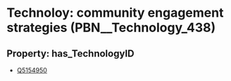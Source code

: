 # Technoloy: __community engagement strategies__ (PBN__Technology_438)

## Property: has_TechnologyID

* [Q5154950](Q5154950)

